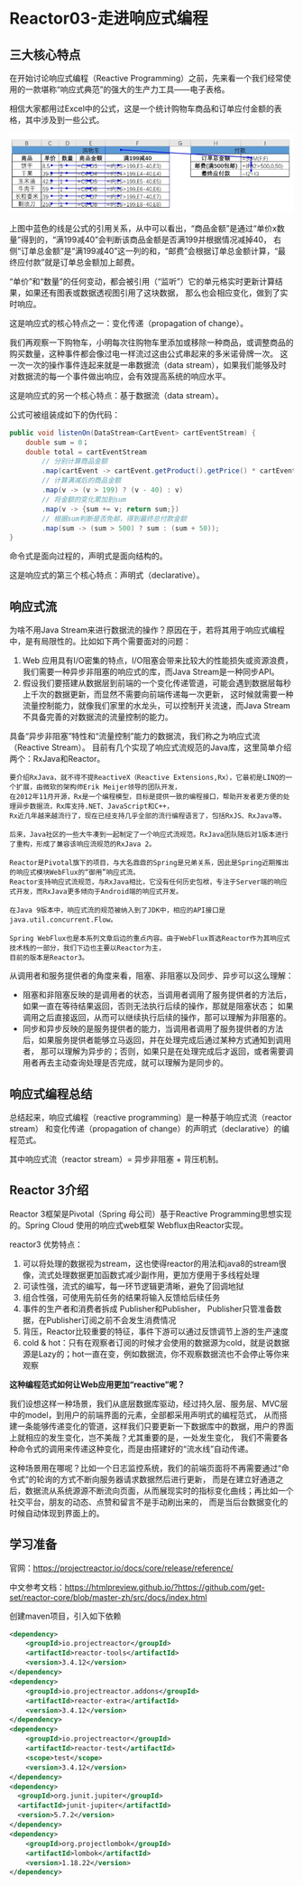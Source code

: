 # Reactor03-走进响应式编程

## 三大核心特点

在开始讨论响应式编程（Reactive Programming）之前，先来看一个我们经常使用的一款堪称“响应式典范”的强大的生产力工具——电子表格。

相信大家都用过Excel中的公式，这是一个统计购物车商品和订单应付金额的表格，其中涉及到一些公式。

![img.png](images/img031.png)

上图中蓝色的线是公式的引用关系，从中可以看出，“商品金额”是通过“单价x数量”得到的，“满199减40”会判断该商品金额是否满199并根据情况减掉40，
右侧“订单总金额”是“满199减40”这一列的和，“邮费”会根据订单总金额计算，“最终应付款”就是订单总金额加上邮费。

“单价”和“数量”的任何变动，都会被引用（“监听”）它的单元格实时更新计算结果，如果还有图表或数据透视图引用了这块数据，
那么也会相应变化，做到了实时响应。

这是响应式的核心特点之一：变化传递（propagation of change）。

我们再观察一下购物车，小明每次往购物车里添加或移除一种商品，或调整商品的购买数量，这种事件都会像过电一样流过这由公式串起来的多米诺骨牌一次。
这一次一次的操作事件连起来就是一串数据流（data stream），如果我们能够及时对数据流的每一个事件做出响应，会有效提高系统的响应水平。

这是响应式的另一个核心特点：基于数据流（data stream）。

公式可被组装成如下的伪代码：

``` java
public void listenOn(DataStream<CartEvent> cartEventStream) {
    double sum = 0；
    double total = cartEventStream
        // 分别计算商品金额
        .map(cartEvent -> cartEvent.getProduct().getPrice() * cartEvent.getQuantity())
        // 计算满减后的商品金额
        .map(v -> (v > 199) ? (v - 40) : v)
        // 将金额的变化累加到sum
        .map(v -> {sum += v; return sum;})
        // 根据sum判断是否免邮，得到最终总付款金额
        .map(sum -> (sum > 500) ? sum : (sum + 50));
}
```

命令式是面向过程的，声明式是面向结构的。

这是响应式的第三个核心特点：声明式（declarative）。

## 响应式流

为啥不用Java Stream来进行数据流的操作？原因在于，若将其用于响应式编程中，是有局限性的。比如如下两个需要面对的问题：

1. Web 应用具有I/O密集的特点，I/O阻塞会带来比较大的性能损失或资源浪费，我们需要一种异步非阻塞的响应式的库，而Java Stream是一种同步API。
2. 假设我们要搭建从数据层到前端的一个变化传递管道，可能会遇到数据层每秒上千次的数据更新，而显然不需要向前端传递每一次更新，
   这时候就需要一种流量控制能力，就像我们家里的水龙头，可以控制开关流速，而Java Stream不具备完善的对数据流的流量控制的能力。

具备“异步非阻塞”特性和“流量控制”能力的数据流，我们称之为响应式流（Reactive Stream）。
目前有几个实现了响应式流规范的Java库，这里简单介绍两个：RxJava和Reactor。

    要介绍RxJava，就不得不提ReactiveX（Reactive Extensions,Rx），它最初是LINQ的一个扩展，由微软的架构师Erik Meijer领导的团队开发，
    在2012年11月开源，Rx是一个编程模型，目标是提供一致的编程接口，帮助开发者更方便的处理异步数据流，Rx库支持.NET、JavaScript和C++，
    Rx近几年越来越流行了，现在已经支持几乎全部的流行编程语言了，包括RxJS、RxJava等。
    
    后来，Java社区的一些大牛凑到一起制定了一个响应式流规范。RxJava团队随后对1版本进行了重构，形成了兼容该响应流规范的RxJava 2。
    
    Reactor是Pivotal旗下的项目，与大名鼎鼎的Spring是兄弟关系，因此是Spring近期推出的响应式模块WebFlux的“御用”响应式流。
    Reactor支持响应式流规范，与RxJava相比，它没有任何历史包袱，专注于Server端的响应式开发，而RxJava更多倾向于Android端的响应式开发。
    
    在Java 9版本中，响应式流的规范被纳入到了JDK中，相应的API接口是java.util.concurrent.Flow。
    
    Spring WebFlux也是本系列文章后边的重点内容。由于WebFlux首选Reactor作为其响应式技术栈的一部分，我们下边也主要以Reactor为主，
    目前的版本是Reactor3。

从调用者和服务提供者的角度来看，阻塞、非阻塞以及同步、异步可以这么理解：

* 阻塞和非阻塞反映的是调用者的状态，当调用者调用了服务提供者的方法后，如果一直在等待结果返回，否则无法执行后续的操作，那就是阻塞状态；
  如果调用之后直接返回，从而可以继续执行后续的操作，那可以理解为非阻塞的。
* 同步和异步反映的是服务提供者的能力，当调用者调用了服务提供者的方法后，如果服务提供者能够立马返回，并在处理完成后通过某种方式通知到调用者，
  那可以理解为异步的；否则，如果只是在处理完成后才返回，或者需要调用者再去主动查询处理是否完成，就可以理解为是同步的。

## 响应式编程总结

总结起来，响应式编程（reactive programming）是一种基于响应式流（reactor stream）
和变化传递（propagation of change）的声明式（declarative）的编程范式。

其中响应式流（reactor stream）= 异步非阻塞 + 背压机制。

## Reactor 3介绍

Reactor 3框架是Pivotal（Spring 母公司）基于Reactive Programming思想实现的。Spring Cloud 使用的响应式web框架 Webflux由Reactor实现。

reactor3 优势特点：

1. 可以将处理的数据视为stream，这也使得reactor的用法和java8的stream很像，流式处理数据更加函数式减少副作用，更加方便用于多线程处理
2. 可读性强，流式的编写，每一环节逻辑更清晰，避免了回调地狱
3. 组合性强，可使用先前任务的结果将输入反馈给后续任务
4. 事件的生产者和消费者拆成 Publisher和Publisher， Publisher只管准备数据，在Publisher订阅之前不会发生消费情况
5. 背压，Reactor比较重要的特征，事件下游可以通过反馈调节上游的生产速度
6. cold & hot：只有在观察者订阅的时候才会使用的数据源为cold，就是说数据源是Lazy的；hot一直在变，例如数据流，你不观察数据流也不会停止等你来观察

**这种编程范式如何让Web应用更加“reactive”呢？**

我们设想这样一种场景，我们从底层数据库驱动，经过持久层、服务层、MVC层中的model，到用户的前端界面的元素，全部都采用声明式的编程范式，
从而搭建一条能够传递变化的管道，这样我们只要更新一下数据库中的数据，用户的界面上就相应的发生变化，岂不美哉？尤其重要的是，一处发生变化，
我们不需要各种命令式的调用来传递这种变化，而是由搭建好的“流水线”自动传递。

这种场景用在哪呢？比如一个日志监控系统，我们的前端页面将不再需要通过“命令式”的轮询的方式不断向服务器请求数据然后进行更新，
而是在建立好通道之后，数据流从系统源源不断流向页面，从而展现实时的指标变化曲线；再比如一个社交平台，朋友的动态、点赞和留言不是手动刷出来的，
而是当后台数据变化的时候自动体现到界面上的。

## 学习准备

官网：https://projectreactor.io/docs/core/release/reference/

中文参考文档：https://htmlpreview.github.io/?https://github.com/get-set/reactor-core/blob/master-zh/src/docs/index.html

创建maven项目，引入如下依赖

``` xml
<dependency>
    <groupId>io.projectreactor</groupId>
    <artifactId>reactor-tools</artifactId>
    <version>3.4.12</version>
</dependency>
<dependency>
    <groupId>io.projectreactor.addons</groupId>
    <artifactId>reactor-extra</artifactId>
    <version>3.4.12</version>
</dependency>
<dependency>
    <groupId>io.projectreactor</groupId>
    <artifactId>reactor-test</artifactId>
    <scope>test</scope>
    <version>3.4.12</version>
</dependency>
<dependency>
  <groupId>org.junit.jupiter</groupId>
  <artifactId>junit-jupiter</artifactId>
  <version>5.7.2</version>
</dependency>
<dependency>
    <groupId>org.projectlombok</groupId>
    <artifactId>lombok</artifactId>
    <version>1.18.22</version>
</dependency>
```
